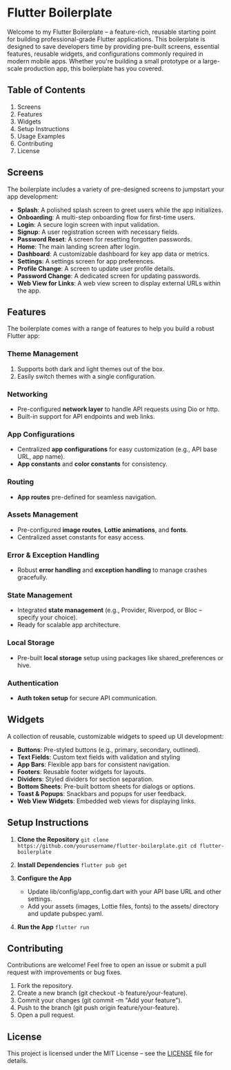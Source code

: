 
# Flutter Boilerplate
Welcome to my Flutter Boilerplate – a feature-rich, reusable starting point for building
professional-grade Flutter applications. This boilerplate is designed to save developers time by
providing pre-built screens, essential features, reusable widgets, and configurations commonly
required in modern mobile apps. Whether you're building a small prototype or a large-scale
production app, this boilerplate has you covered.


## Table of Contents
1. Screens
2. Features
3. Widgets
4. Setup Instructions
5. Usage Examples
6. Contributing
7. License


## Screens
The boilerplate includes a variety of pre-designed screens to jumpstart your app development:

 - **Splash**: A polished splash screen to greet users while the app initializes.
 - **Onboarding**: A multi-step onboarding flow for first-time users.
 - **Login**: A secure login screen with input validation.
 - **Signup**: A user registration screen with necessary fields.
 - **Password Reset**: A screen for resetting forgotten passwords.
 - **Home**: The main landing screen after login.
 - **Dashboard**: A customizable dashboard for key app data or metrics.
 - **Settings**: A settings screen for app preferences.
 - **Profile Change**: A screen to update user profile details.
 - **Password Change**: A dedicated screen for updating passwords.
 - **Web View for Links**: A web view screen to display external URLs within the app.

## Features
The boilerplate comes with a range of features to help you build a robust Flutter app:

### Theme Management
1. Supports both dark and light themes out of the box.
2. Easily switch themes with a single configuration.

### Networking
-   Pre-configured **network layer** to handle API requests using Dio or http.
-   Built-in support for API endpoints and web links.

### App Configurations
-   Centralized **app configurations** for easy customization (e.g., API base URL, app name).
-   **App constants** and **color constants** for consistency.

### Routing
-   **App routes** pre-defined for seamless navigation.

### Assets Management
-   Pre-configured **image routes**, **Lottie animations**, and **fonts**.
-   Centralized asset constants for easy access.

### Error & Exception Handling
-   Robust **error handling** and **exception handling** to manage crashes gracefully.

### State Management
-   Integrated **state management** (e.g., Provider, Riverpod, or Bloc – specify your choice).
-   Ready for scalable app architecture.

### Local Storage
-   Pre-built **local storage** setup using packages like shared_preferences or hive.

### Authentication
-   **Auth token setup** for secure API communication.

## Widgets

A collection of reusable, customizable widgets to speed up UI development:

-   **Buttons**: Pre-styled buttons (e.g., primary, secondary, outlined).
-   **Text Fields**: Custom text fields with validation and styling
-   **App Bars**: Flexible app bars for consistent navigation.
-   **Footers**: Reusable footer widgets for layouts.
-   **Dividers**: Styled dividers for section separation.
-   **Bottom Sheets**: Pre-built bottom sheets for dialogs or options.
-   **Toast & Popups**: Snackbars and popups for user feedback.
- **Web View Widgets**: Embedded web views for displaying links.

## Setup Instructions

1.  **Clone the Repository**
    `git clone https://github.com/yourusername/flutter-boilerplate.git cd flutter-boilerplate`
    
2.  **Install Dependencies**
    `flutter pub get`
    
3.  **Configure the App**
    -   Update lib/config/app_config.dart with your API base URL and other settings.
    -   Add your assets (images, Lottie files, fonts) to the assets/ directory and update pubspec.yaml.
4.  **Run the App** 
    `flutter run`

## Contributing

Contributions are welcome! Feel free to open an issue or submit a pull request with improvements or bug fixes.

1.  Fork the repository.
2.  Create a new branch (git checkout -b feature/your-feature).
3.  Commit your changes (git commit -m "Add your feature").
4.  Push to the branch (git push origin feature/your-feature).
5.  Open a pull request.

## License

This project is licensed under the MIT License – see the [LICENSE](LICENSE) file for details.
